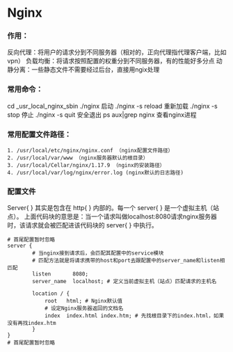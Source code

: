 # Nginx
### 作用：
反向代理：将用户的请求分到不同服务器（相对的，正向代理指代理客户端，比如vpn）
负载均衡：将请求按照配置的权重分到不同服务器，有的性能好多分点
动静分离：一些静态文件不需要经过后台，直接用ngix处理

### 常用命令：
cd _usr_local_nginx_sbin
./nginx 启动
./nginx -s reload 重新加载
./nginx -s stop 停止
./nginx -s  quit  安全退出
ps aux|grep nginx 查看nginx进程

### 常用配置文件路径：
```
1. /usr/local/etc/nginx/nginx.conf （nginx配置文件路径）
2. /usr/local/var/www （nginx服务器默认的根目录）
3. /usr/local/Cellar/nginx/1.17.9 （nginx的安装路径）
4. /usr/local/var/log/nginx/error.log (nginx默认的日志路径)
```

### 配置文件
Server{ } 其实是包含在 http{ } 内部的。每一个 server{ } 是一个虚拟主机（站点）。
上面代码块的意思是：当一个请求叫做localhost:8080请求nginx服务器时，该请求就会被匹配进该代码块的 server{ } 中执行。
```
# 首尾配置暂时忽略
server {  
        # 当nginx接到请求后，会匹配其配置中的service模块
        # 匹配方法就是将请求携带的host和port去跟配置中的server_name和listen相匹配
        listen       8080;        
        server_name  localhost; # 定义当前虚拟主机（站点）匹配请求的主机名

        location / {
            root   html; # Nginx默认值
            # 设定Nginx服务器返回的文档名
            index  index.html index.htm; # 先找根目录下的index.html，如果没有再找index.htm
        }
}
# 首尾配置暂时忽略
```



